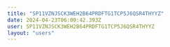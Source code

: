 ```yaml
---
title: "SP11VZNJSCK3WEH2B64PRDFTG1TCP5J6QSR4THYYZ"
date: 2024-04-23T06:00:42.393Z
user: SP11VZNJSCK3WEH2B64PRDFTG1TCP5J6QSR4THYYZ
layout: "users"
---
```

    